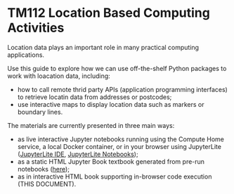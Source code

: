 # TM112 Location Based Computing Activities

Location data plays an important role in many practical computing applications.

Use this guide to explore how we can use off-the-shelf Python packages to work with loacation data, including:

- how to call remote thrid party APIs (application programming interfaces) to retrieve locatin data from addresses or postcodes;
- use interactive maps to display location data such as markers or boundary lines.


The materials are currently presented in three main ways:

- as live interactive Jupyter notebooks running using the Compute Home service, a local Docker container, or in your browser using JupyterLite ([JupyterLite IDE](https://ouseful-demos.github.io/jupyterlite-tm112-demo/lab), [JupyterLite Notebooks](https://ouseful-demos.github.io/jupyterlite-tm112-demo/tree));
- as a static HTML Jupyter Book textbook generated from pre-run notebooks ([here](https://ouseful-demos.github.io/jupyterlite-tm112-demo/book_output));
- as in interactive HTML book supporting in-browser code execution (THIS DOCUMENT).

